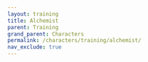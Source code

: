 ```yaml
---
layout: training
title: Alchemist
parent: Training
grand_parent: Characters
permalink: /characters/training/alchemist/
nav_exclude: true
---
```

